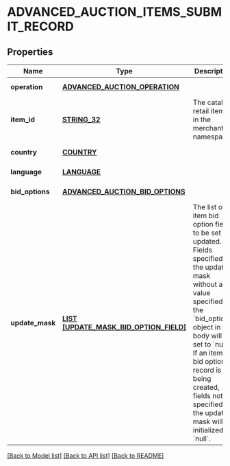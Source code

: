 # ADVANCED_AUCTION_ITEMS_SUBMIT_RECORD

## Properties
Name | Type | Description | Notes
------------ | ------------- | ------------- | -------------
**operation** | [**ADVANCED_AUCTION_OPERATION**](AdvancedAuctionOperation.md) |  | [default to null]
**item_id** | [**STRING_32**](STRING_32.md) | The catalog retail item id in the merchant namespace | [default to null]
**country** | [**COUNTRY**](Country.md) |  | [default to null]
**language** | [**LANGUAGE**](Language.md) |  | [default to null]
**bid_options** | [**ADVANCED_AUCTION_BID_OPTIONS**](AdvancedAuctionBidOptions.md) |  | [default to null]
**update_mask** | [**LIST [UPDATE_MASK_BID_OPTION_FIELD]**](UpdateMaskBidOptionField.md) | The list of item bid option fields to be set or updated. Fields specified in the updated mask without a value specified in the &#x60;bid_options&#x60; object in the body will be set to &#x60;null&#x60;. If an item bid option record is being created, fields not specified in the update mask will be initialized to &#x60;null&#x60;. | [default to null]

[[Back to Model list]](../README.md#documentation-for-models) [[Back to API list]](../README.md#documentation-for-api-endpoints) [[Back to README]](../README.md)


